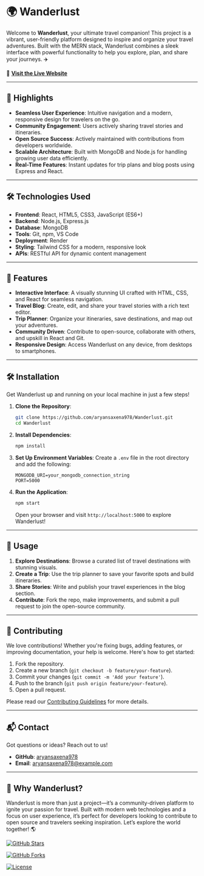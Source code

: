 # 🌍 Wanderlust

Welcome to **Wanderlust**, your ultimate travel companion! This project is a vibrant, user-friendly platform designed to inspire and organize your travel adventures. Built with the MERN stack, Wanderlust combines a sleek interface with powerful functionality to help you explore, plan, and share your journeys. ✈️

🔗 **[Visit the Live Website](https://wanderlust-1-b633.onrender.com)**

---

## 🌟 Highlights

- **Seamless User Experience**: Intuitive navigation and a modern, responsive design for travelers on the go.
- **Community Engagement**: Users actively sharing travel stories and itineraries.
- **Open Source Success**: Actively maintained with contributions from developers worldwide.
- **Scalable Architecture**: Built with MongoDB and Node.js for handling growing user data efficiently.
- **Real-Time Features**: Instant updates for trip plans and blog posts using Express and React.

---

## 🛠️ Technologies Used

- **Frontend**: React, HTML5, CSS3, JavaScript (ES6+)
- **Backend**: Node.js, Express.js
- **Database**: MongoDB
- **Tools**: Git, npm, VS Code
- **Deployment**: Render 
- **Styling**: Tailwind CSS for a modern, responsive look
- **APIs**: RESTful API for dynamic content management

---

## 🚀 Features

- **Interactive Interface**: A visually stunning UI crafted with HTML, CSS, and React for seamless navigation.
- **Travel Blog**: Create, edit, and share your travel stories with a rich text editor.
- **Trip Planner**: Organize your itineraries, save destinations, and map out your adventures.
- **Community Driven**: Contribute to open-source, collaborate with others, and upskill in React and Git.
- **Responsive Design**: Access Wanderlust on any device, from desktops to smartphones.

---

## 🛠️ Installation

Get Wanderlust up and running on your local machine in just a few steps!

1. **Clone the Repository**:
   ```bash
   git clone https://github.com/aryansaxena978/Wanderlust.git
   cd Wanderlust
   ```

2. **Install Dependencies**:
   ```bash
   npm install
   ```

3. **Set Up Environment Variables**:
   Create a `.env` file in the root directory and add the following:
   ```env
   MONGODB_URI=your_mongodb_connection_string
   PORT=5000
   ```

4. **Run the Application**:
   ```bash
   npm start
   ```
   Open your browser and visit `http://localhost:5000` to explore Wanderlust!

---

## 🌟 Usage

1. **Explore Destinations**: Browse a curated list of travel destinations with stunning visuals.
2. **Create a Trip**: Use the trip planner to save your favorite spots and build itineraries.
3. **Share Stories**: Write and publish your travel experiences in the blog section.
4. **Contribute**: Fork the repo, make improvements, and submit a pull request to join the open-source community.

---

## 🤝 Contributing

We love contributions! Whether you're fixing bugs, adding features, or improving documentation, your help is welcome. Here's how to get started:

1. Fork the repository.
2. Create a new branch (`git checkout -b feature/your-feature`).
3. Commit your changes (`git commit -m 'Add your feature'`).
4. Push to the branch (`git push origin feature/your-feature`).
5. Open a pull request.

Please read our [Contributing Guidelines](CONTRIBUTING.md) for more details.

---

## 📬 Contact

Got questions or ideas? Reach out to us!

- **GitHub**: [aryansaxena978](https://github.com/aryansaxena978)
- **Email**: aryansaxena978@example.com

---

## 🌈 Why Wanderlust?

Wanderlust is more than just a project—it’s a community-driven platform to ignite your passion for travel. Built with modern web technologies and a focus on user experience, it’s perfect for developers looking to contribute to open source and travelers seeking inspiration. Let’s explore the world together! 🌎️

[![GitHub Stars](https://img.shields.io/github/stars/aryansaxena978/Wanderlusts?style=social)](https://github.com/aryansaxena978/Wanderlust/stargazers)

[![GitHub Forks](https://img.shields.io/github/forks/aryansaxena978/Wanderlusts?style=social)](https://github.com/aryansaxena978/Wanderlust/network)

[![License](https://img.shields.io/badge/license-MIT-blue.svg)](LICENSE)